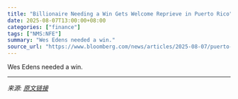 ```yaml
---
title: "Billionaire Needing a Win Gets Welcome Reprieve in Puerto Rico"
date: 2025-08-07T13:00:00+08:00
categories: ["finance"]
tags: ["NMS:NFE"]
summary: "Wes Edens needed a win."
source_url: "https://www.bloomberg.com/news/articles/2025-08-07/puerto-rico-board-firings-boost-hand-of-aston-villa-owner-wes-edens"
---
```


Wes Edens needed a win.

---

*来源: [原文链接](https://www.bloomberg.com/news/articles/2025-08-07/puerto-rico-board-firings-boost-hand-of-aston-villa-owner-wes-edens)*
